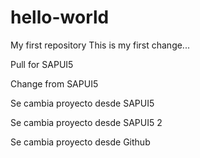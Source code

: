 # hello-world
My first repository
This is my first change...

Pull for SAPUI5

Change from SAPUI5

Se cambia proyecto desde SAPUI5

Se cambia proyecto desde SAPUI5 2

Se cambia proyecto desde Github 
